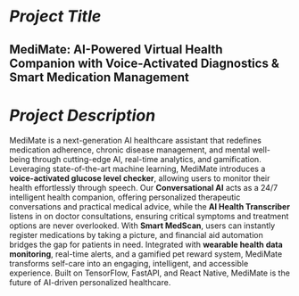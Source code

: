 # *Project Title*  
## **MediMate: AI-Powered Virtual Health Companion with Voice-Activated Diagnostics & Smart Medication Management**

# *Project Description*  
MediMate is a next-generation AI healthcare assistant that redefines medication adherence, chronic disease management, and mental well-being through cutting-edge AI, real-time analytics, and gamification. Leveraging state-of-the-art machine learning, MediMate introduces a **voice-activated glucose level checker**, allowing users to monitor their health effortlessly through speech. Our **Conversational AI** acts as a 24/7 intelligent health companion, offering personalized therapeutic conversations and practical medical advice, while the **AI Health Transcriber** listens in on doctor consultations, ensuring critical symptoms and treatment options are never overlooked. With **Smart MedScan**, users can instantly register medications by taking a picture, and financial aid automation bridges the gap for patients in need. Integrated with **wearable health data monitoring**, real-time alerts, and a gamified pet reward system, MediMate transforms self-care into an engaging, intelligent, and accessible experience. Built on TensorFlow, FastAPI, and React Native, MediMate is the future of AI-driven personalized healthcare.